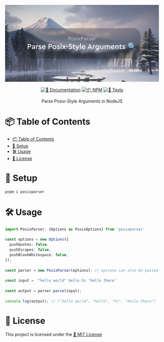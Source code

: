 <div align="center">

![PosixParser](https://github.com/Exponential-Workload/posixparser/blob/master/social.png?raw=true)

  [![📝 Documentation](https://img.shields.io/badge/📝-Documentation-blue)](https://gh.expo.moe/posixparser)
  [![📦 NPM](https://img.shields.io/npm/v/posixparser?label=📦%20NPM)](https://npmjs.com/package/posixparser)
  [![🧪 Tests](https://img.shields.io/github/actions/workflow/status/Exponential-Workload/posixparser/test.yml?branch=master&label=🧪%20Tests)](https://github.com/Exponential-Workload/posixparser/actions/workflows/test.yml)

Parse Posix-Style Arguments in NodeJS

</div>

# 📦 Table of Contents
- [📦 Table of Contents](#-table-of-contents)
- [🚀 Setup](#-setup)
- [🛠️ Usage](#️-usage)
- [📜 License](#-license)

# 🚀 Setup

```sh
pnpm i posixparser
```

# 🛠️ Usage

```ts
import PosixParser, {Options as PosixOptions} from 'posixparser'

const options = new Options({
  pushQuotes: false,
  pushEscapes: false,
  pushBlankWhitespace: false,
});

const parser = new PosixParser(options); // options can also be passed as a 2nd arg to parse()

const input = `"hello world" hello hi 'hello there'`

const output = parser.parse(input);

console.log(output); // ["hello world", "hello", "hi", "hello there"]
```

# 📜 License

This project is licensed under the [📄 MIT License](./LICENSE)
